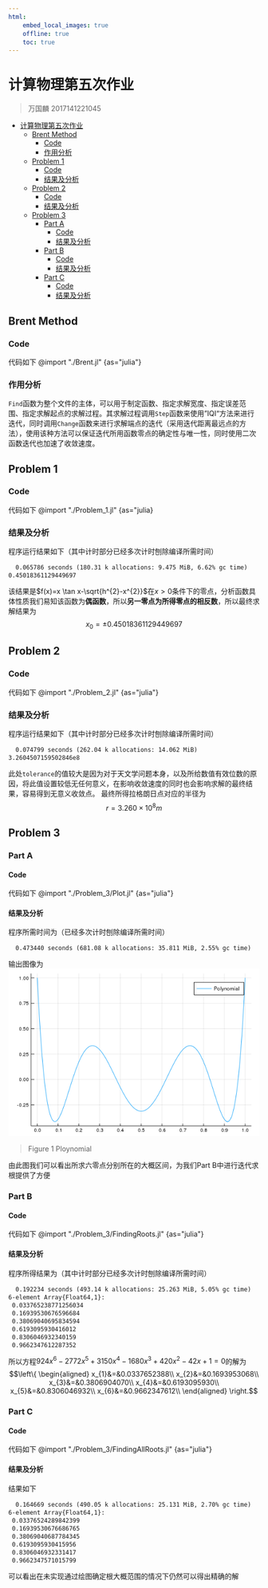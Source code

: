 ```yaml
---
html:
    embed_local_images: true
    offline: true
    toc: true
---
```

# 计算物理第五次作业

> 万国麟
> 2017141221045

<!-- @import "[TOC]" {cmd="toc" depthFrom=1 depthTo=6 orderedList=false} -->

<!-- code_chunk_output -->

- [计算物理第五次作业](#%E8%AE%A1%E7%AE%97%E7%89%A9%E7%90%86%E7%AC%AC%E4%BA%94%E6%AC%A1%E4%BD%9C%E4%B8%9A)
	- [Brent Method](#brent-method)
		- [Code](#code)
		- [作用分析](#%E4%BD%9C%E7%94%A8%E5%88%86%E6%9E%90)
	- [Problem 1](#problem-1)
		- [Code](#code-1)
		- [结果及分析](#%E7%BB%93%E6%9E%9C%E5%8F%8A%E5%88%86%E6%9E%90)
	- [Problem 2](#problem-2)
		- [Code](#code-2)
		- [结果及分析](#%E7%BB%93%E6%9E%9C%E5%8F%8A%E5%88%86%E6%9E%90-1)
	- [Problem 3](#problem-3)
		- [Part A](#part-a)
			- [Code](#code-3)
			- [结果及分析](#%E7%BB%93%E6%9E%9C%E5%8F%8A%E5%88%86%E6%9E%90-2)
		- [Part B](#part-b)
			- [Code](#code-4)
			- [结果及分析](#%E7%BB%93%E6%9E%9C%E5%8F%8A%E5%88%86%E6%9E%90-3)
		- [Part C](#part-c)
			- [Code](#code-5)
			- [结果及分析](#%E7%BB%93%E6%9E%9C%E5%8F%8A%E5%88%86%E6%9E%90-4)

<!-- /code_chunk_output -->

## Brent Method
### Code
代码如下
@import "./Brent.jl" {as="julia"}
### 作用分析
`Find`函数为整个文件的主体，可以用于制定函数、指定求解宽度、指定误差范围、指定求解起点的求解过程。其求解过程调用`Step`函数来使用”IQI“方法来进行迭代，同时调用`Change`函数来进行求解端点的迭代（采用迭代距离最远点的方法），使用该种方法可以保证迭代所用函数零点的确定性与唯一性，同时使用二次函数迭代也加速了收敛速度。
## Problem 1
### Code
代码如下
@import "./Problem_1.jl" {as="julia}
### 结果及分析
程序运行结果如下（其中计时部分已经多次计时刨除编译所需时间）
```
  0.065786 seconds (180.31 k allocations: 9.475 MiB, 6.62% gc time)
0.45018361129449697
```
该结果是$f(x)=x \tan x-\sqrt{h^{2}-x^{2}}$在$x>0$条件下的零点，分析函数具体性质我们易知该函数为**偶函数**，所以**另一零点为所得零点的相反数**，所以最终求解结果为
$$x_{0}=\pm0.45018361129449697$$
## Problem 2
### Code
代码如下
@import "./Problem_2.jl" {as="julia"}
### 结果及分析
程序运行结果如下（其中计时部分已经多次计时刨除编译所需时间）
```
  0.074799 seconds (262.04 k allocations: 14.062 MiB)
3.2604507159502846e8
```
此处`tolerance`的值较大是因为对于天文学问题本身，以及所给数值有效位数的原因，将此值设置较低无任何意义，在影响收敛速度的同时也会影响求解的最终结果，容易得到无意义收敛点。
最终所得拉格朗日点对应的半径为
$$r=3.260\times10^{8}m$$
## Problem 3
### Part A
#### Code
代码如下
@import "./Problem_3/Plot.jl" {as="julia"}
#### 结果及分析
程序所需时间为（已经多次计时刨除编译所需时间）
```
  0.473440 seconds (681.08 k allocations: 35.811 MiB, 2.55% gc time)
```
输出图像为
![Ploynomial](Problem_3/result.png)
>Figure 1 Ploynomial

由此图我们可以看出所求六零点分别所在的大概区间，为我们Part B中进行迭代求根提供了方便
### Part B
#### Code
代码如下
@import "./Problem_3/FindingRoots.jl" {as="julia"}
#### 结果及分析
程序所得结果为（其中计时部分已经多次计时刨除编译所需时间）
```
  0.192234 seconds (493.14 k allocations: 25.263 MiB, 5.05% gc time)
6-element Array{Float64,1}:
 0.033765238771256034
 0.16939530676596684 
 0.38069040695834594 
 0.6193095930416012  
 0.8306046932340159  
 0.9662347612287352
```
所以方程$924 x^{6}-2772 x^{5}+3150 x^{4}-1680 x^{3}+420 x^{2}-42 x+1=0$的解为
$$\left\{
\begin{aligned}
x_{1}&=&0.0337652388\\
x_{2}&=&0.1693953068\\
x_{3}&=&0.3806904070\\
x_{4}&=&0.6193095930\\
x_{5}&=&0.8306046932\\
x_{6}&=&0.9662347612\\
\end{aligned}
\right.$$
### Part C
#### Code
代码如下
@import "./Problem_3/FindingAllRoots.jl" {as="julia"}
#### 结果及分析
结果如下
```
  0.164669 seconds (490.05 k allocations: 25.131 MiB, 2.70% gc time)
6-element Array{Float64,1}:
 0.03376524289842399
 0.16939530676686765
 0.38069040687784345
 0.6193095930415956 
 0.8306046932331417 
 0.9662347571015799
```
可以看出在未实现通过绘图确定根大概范围的情况下仍然可以得出精确的解